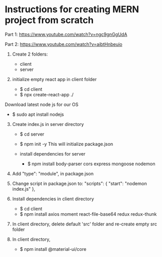 # Instructions for creating MERN project from scratch
Part 1:
https://www.youtube.com/watch?v=ngc9gnGgUdA

Part 2:
https://www.youtube.com/watch?v=aibtHnbeuio

1) Create 2 folders:
    - client
    - server

2) initialize empty react app in client folder
    - $ cd client
    - $ npx create-react-app ./

Download latest node js for our OS
 - $ sudo apt install nodejs

3) Create index.js in server directory
    - $ cd server
    - $ npm init -y
    This will initialize package.json

    - install dependencies for server
        - $ npm install body-parser cors express mongoose nodemon

4) Add   "type": "module", in package.json

5) Change script in package.json to:
"scripts": {
    "start": "nodemon index.js"
  },

6) Install dependencies in client directory
    - $ cd client
    - $ npm install axios moment react-file-base64 redux redux-thunk

7) In client directory, delete default 'src' folder and re-create empty src folder

8) In client directory,
    - $ npm install @material-ui/core